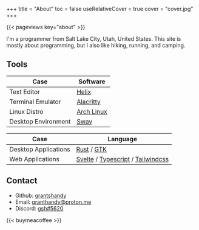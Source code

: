 +++
title = "About"
toc = false
useRelativeCover = true
cover = "cover.jpg"
+++

{{< pageviews key="about" >}}

I'm a programmer from Salt Lake City, Utah, United States. This site is mostly about programming,
but I also like hiking, running, and camping.

## Tools

| Case                | Software                                  |
|---------------------|-------------------------------------------|
| Text Editor         | [Helix](https://helix-editor.com)         |
| Terminal Emulator   | [Alacritty](https://alacritty.org) |
| Linux Distro        | [Arch Linux](https://archlinux.org)       |
| Desktop Environment | [Sway](https://swaywm.org)                |

| Case                 | Language                                                                                                         |
|----------------------|------------------------------------------------------------------------------------------------------------------|
| Desktop Applications | [Rust](https://rust-lang.org) / [GTK](https://gtk.org)                                                           |
| Web Applications     | [Svelte](https://svelte.dev) / [Typescript](https://typescriptlang.org) / [Tailwindcss](https://tailwindcss.com) |

## Contact

- Github: [grantshandy](https://github.com/grantshandy)
- Email: [granthandy@proton.me](mailto://granthandy@proton.me)
- Discord: [gsh#5620](https://discordapp.com/users/377256625846878220)

{{< buymeacoffee >}}
